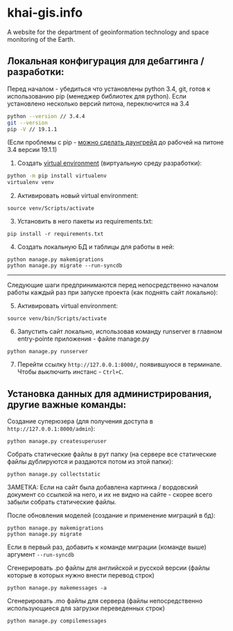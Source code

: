 # khai-gis.info

A website for the department of geoinformation technology and space monitoring of the Earth.

## Локальная конфигурация для дебаггинга / разработки:

Перед началом - убедиться что установлены python 3.4, git, готов к использованию pip (менеджер библиотек для python). Если установлено несколько версий питона, переключится на 3.4

```bash
python --version // 3.4.4
git --version
pip -V // 19.1.1
```

(Если проблемы с pip - [можно сделать даунгрейд](https://stackoverflow.com/questions/62084243/pip-doesnt-work-after-upgrade-on-python-3-4-windows-10-how-to-downgrade) до рабочей на питоне 3.4 версии 19.1.1)

1. Создать [virtual environment](https://uoa-eresearch.github.io/eresearch-cookbook/recipe/2014/11/26/python-virtual-env/) (виртуальную среду разработки):

```bash
python -m pip install virtualenv
virtualenv venv
```

2. Активировать новый virtual environment:

```
source venv/Scripts/activate
```

3. Установить в него пакеты из requirements.txt:

```
pip install -r requirements.txt
```

4. Создать локальную БД и таблицы для работы в ней:

```
python manage.py makemigrations
python manage.py migrate --run-syncdb
```

---

Следующие шаги предпринимаются перед непосредственно началом работы каждый раз при запуске проекта (как поднять сайт локально):

5. Активировать virtual environment:

```
source venv/bin/Scripts/activate
```

6. Запустить сайт локально, использовав команду runserver в главном entry-pointе приложения - файле manage.py

```
python manage.py runserver
```

7. Перейти ссылку `http://127.0.0.1:8000/`, появившуюся в терминале. Чтобы _выключить_ инстанс - `Ctrl+C`.

## Установка данных для администрирования, другие важные команды:

Создание суперюзера (для получения доступа в `http://127.0.0.1:8000/admin`):

```
python manage.py createsuperuser
```

Собрать статические файлы в рут папку (на сервере все статические файлы дублируются и раздаются потом из этой папки):

```
python manage.py collectstatic
```

ЗАМЕТКА: Если на сайт была добавлена картинка / вордовский документ со ссылкой на него, и их не видно на сайте - скорее всего забыли собрать статические файлы.

После обновления моделей (создание и применение миграций в бд):

```
python manage.py makemigrations
python manage.py migrate
```

Если в первый раз, добавить к команде миграции (команде выше) аргумент `--run-syncdb`

Сгенерировать .po файлы для английской и русской версии (файлы которые в которых нужно внести перевод строк)

```
python manage.py makemessages -a
```

Сгенерировать .mo файлы для сервера (файлы непосредственно использующиеся для загрузки переведенных строк)

```
python manage.py compilemessages
```

